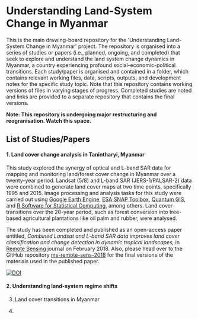 # Understanding Land-System Change in Myanmar
This is the main drawing-board repository for the 'Understanding Land-System Change in Myanmar' project. The repository is organised into a series of studies or papers (i.e., planned, ongoing, and completed) that seek to explore and understand the land system change dynamics in Myanmar, a country experiencing profound social-economic-political transitions. Each study/paper is organised and contained in a folder, which contains relevant working files, data, scripts, outputs, and development notes for the specific study topic. Note that this repository contains working versions of files in varying stages of progress. Completed studies are noted and links are provided to a separate repository that contains the final versions.

**Note: This repository is undergoing major restructuring and reogranisation. Watch this space.**

## List of Studies/Papers

#### 1. Land cover change analysis in Tanintharyi, Myanmar
This study explored the synergy of optical and L-band SAR data for mapping and monitoring land/forest cover change in Myanmar over a twenty-year period. Landsat (5/8) and L-band SAR (JERS-1/PALSAR-2) data were combined to generate land cover maps at two time points, specifically 1995 and 2015. Image processing and analysis tasks for this study were carried out using [Google Earth Engine](https://earthengine.google.com), [ESA SNAP Toolbox](https://earthengine.google.com), [Quantum GIS](http://www.qgis.org), and [R Software for Statistical Computing](https://www.r-project.org), among others. Land cover transitions over the 20-year period, such as forest conversion into tree-based agricultural plantations like oil palm and rubber, were analysed.

The study has been completed and published as an open-access paper entitled, *Combined Landsat and L-band SAR data improves land cover classification and change detection in dynamic tropical landscapes,* in [Remote Sensing](http://www.mdpi.com/journal/remotesensing) journal on February 2018. Also, please head over to the GitHub repository [ms-remote-sens-2018](https://github.com/dondealban/ms-remote-sens-2018) for the final versions of the materials used in the published paper.

[![DOI](https://img.shields.io/badge/DOI-10.3390%2Frs10020306-blue.svg)](https://doi.org/10.3390/rs10020306)

#### 2. Understanding land-system regime shifts



3. Land cover transitions in Myanmar

4.
